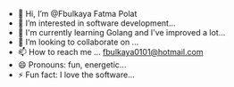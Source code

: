 - 👋 Hi, I’m @Fbulkaya Fatma Polat
- 👀 I’m interested in software development...
- 🌱 I'm currently learning Golang and I've improved a lot...
- 💞️ I’m looking to collaborate on ...
- 📫 How to reach me ... fbulkaya0101@hotmail.com
- 😄 Pronouns: fun, energetic...
- ⚡ Fun fact: I love the software...

<!---
Fbulkaya/Fbulkaya is a ✨ special ✨ repository because its `README.md` (this file) appears on your GitHub profile.
You can click the Preview link to take a look at your changes.
--->
